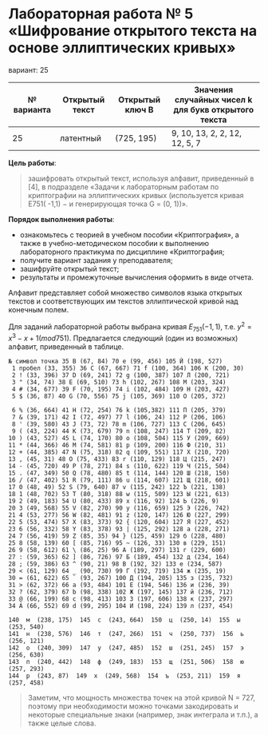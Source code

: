 # Лабораторная работа № 5 «Шифрование открытого текста на основе эллиптических кривых»

вариант: 25

| №  варианта | Открытый текст | Открытый ключ B | Значения случайных чисел k для букв открытого текста |
| --- | --- | --- | --- |
| 25 | латентный | (725, 195) | 9, 10, 13, 2, 2, 12, 12, 5, 7 |

**Цель работы**: 
> зашифровать открытый текст, используя алфавит, 
приведенный в [4], в подразделе «Задачи к лабораторным работам по 
криптографии на эллиптических кривых (используется кривая E751( -1,1) − 
и генерирующая точка G = (0, 1))». 

**Порядок выполнения работы**: 
- ознакомьтесь с теорией в учебном пособии «Криптография», а также в
  учебно-методическом пособии к выполнению лабораторного практикума по
  дисциплине «Криптография; 
- получите вариант задания у преподавателя; 
- зашифруйте открытый текст; 
- результаты и промежуточные вычисления оформить в виде отчета. 

Алфавит представляет собой множество символов языка открытых 
текстов и соответствующих им текстов эллиптической кривой над 
конечным полем. 

Для заданий лабораторной работы выбрана кривая $E_{751}(-1,1)$, т.е. 
$y^2=x^3-x+1 (mod 751)$. Предлагается следующий (один из возможных) 
алфавит, приведенный в таблице.

```
№ символ точка 35 B (67, 84) 70 e (99, 456) 105 Й (198, 527) 
 1 пробел (33, 355) 36 C (67, 667) 71 f (100, 364) 106 К (200, 30) 
 2 ! (33, 396) 37 D (69, 241) 72 g (100, 387) 107 Л (200, 721) 
 3 " (34, 74) 38 E (69, 510) 73 h (102, 267) 108 М (203, 324) 
 4 # (34, 677) 39 F (70, 195) 74 i (102, 484) 109 Н (203, 427) 
 5 $ (36, 87) 40 G (70, 556) 75 j (105, 369) 110 О (205, 372)

 6 % (36, 664) 41 H (72, 254) 76 k (105,382) 111 П (205, 379) 
 7 & (39, 171) 42 I (72, 497) 77 l (106, 24) 112 Р (206, 106) 
 8 ' (39, 580) 43 J (73, 72) 78 m (106, 727) 113 С (206, 645) 
 9 ( (43, 224) 44 K (73, 679) 79 n (108, 247) 114 Т (209, 82) 
10 ) (43, 527) 45 L (74, 170) 80 o (108, 504) 115 У (209, 669) 
11 * (44, 366) 46 M (74, 581) 81 p (109, 200) 116 Ф (210, 31) 
12 + (44, 385) 47 N (75, 318) 82 q (109, 551) 117 Х (210, 720) 
13 , (45, 31) 48 O (75, 433) 83 r (110, 129) 118 Ц (215, 247) 
14 - (45, 720) 49 P (78, 271) 84 s (110, 622) 119 Ч (215, 504) 
15 . (47, 349) 50 Q (78, 480) 85 t (114, 144) 120 Ш (218, 150) 
16 / (47, 402) 51 R (79, 111) 86 u (114, 607) 121 Щ (218, 601) 
17 0 (48, 49) 52 S (79, 640) 87 v (115, 242) 122 Ъ (221, 138) 
18 1 (48, 702) 53 T (80, 318) 88 w (115, 509) 123 Ы (221, 613) 
19 2 (49, 183) 54 U (80, 433) 89 x (116, 92) 124 Ь (226, 9) 
20 3 (49, 568) 55 V (82, 270) 90 y (116, 659) 125 Э (226, 742) 
21 4 (53, 277) 56 W (82, 481) 91 z (120, 147) 126 Ю (227, 299) 
22 5 (53, 474) 57 X (83, 373) 92 { (120, 604) 127 Я (227, 452) 
23 6 (56, 332) 58 Y (83, 378) 93 | (125, 292) 128 а (228, 271) 
24 7 (56, 419) 59 Z (85, 35) 94 } (125, 459) 129 б (228, 480) 
25 8 (58, 139) 60 [ (85, 716) 95 ~ (126, 33) 130 в (229, 151) 
26 9 (58, 612) 61 \ (86, 25) 96 А (189, 297) 131 г (229, 600) 
27 : (59, 365) 62 ] (86, 726) 97 Б (189, 454) 132 д (234, 164) 
28 ; (59, 386) 63 ^ (90, 21) 98 В (192, 32) 133 е (234, 587) 
29 < (61, 129) 64 _ (90, 730) 99 Г (192, 719) 134 ж (235, 19) 
30 = (61, 622) 65 ` (93, 267) 100 Д (194, 205) 135 з (235, 732) 
31 > (62, 372) 66 a (93, 484) 101 Е (194, 546) 136 и (236, 39) 
32 ? (62, 379) 67 b (98, 338) 102 Ж (197, 145) 137 й (236, 712) 
33 @ (66, 199) 68 c (98, 413) 103 З (197, 606) 138 к (237, 297) 
34 A (66, 552) 69 d (99, 295) 104 И (198, 224) 139 л (237, 454)

140  м  (238, 175)  145  с  (243, 664)  150  ц  (250, 14)  155  ы  (253, 540)  
141  н  (238, 576)  146  т  (247, 266)  151  ч  (250, 737)  156  ь  (256, 121)  
142  о  (240, 309)  147  у  (247, 485)  152  ш  (251, 245)  157  э  (256, 630)  
143  п  (240, 442)  148  ф  (249, 183)  153  щ  (251, 506)  158  ю  (257, 293)  
144  р  (243, 87)  149  х  (249, 568)  154  ъ  (253, 211)  159  я  (257, 458)
```

> Заметим, что мощность множества точек на этой кривой N = 727, поэтому при
необходимости можно точками закодировать и некоторые специальные знаки
(например, знак интеграла и т.п.), а также целые слова.
